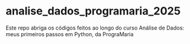 # analise_dados_programaria_2025

Este repo abriga os códigos feitos ao longo do curso Análise de Dados: meus primeiros passos em Python, da PrograMaria
